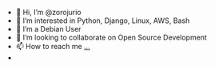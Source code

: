 - 👋 Hi, I’m @zorojurio
- 👀 I’m interested in Python, Django, Linux, AWS, Bash
- 🌱 I’m a Debian User
- 💞️ I’m looking to collaborate on Open Source Development
- 📫 How to reach me [...](https://www.linkedin.com/in/chanuka-chathuranga/)
- 


<!---
zorojurio/zorojurio is a ✨ special ✨ repository because its `README.md` (this file) appears on your GitHub profile.
You can click the Preview link to take a look at your changes.
--->
